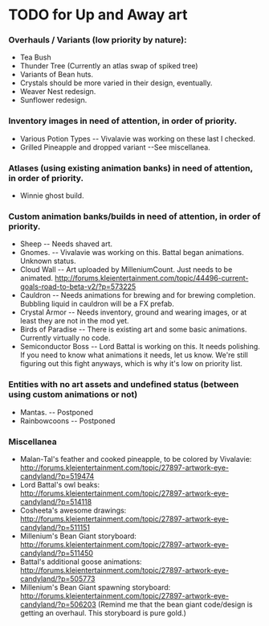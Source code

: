 # TODO for Up and Away art

### Overhauls / Variants (low priority by nature):
+ Tea Bush
+ Thunder Tree (Currently an atlas swap of spiked tree)
+ Variants of Bean huts.
+ Crystals should be more varied in their design, eventually.
+ Weaver Nest redesign.
+ Sunflower redesign.

### Inventory images in need of attention, in order of priority.
+ Various Potion Types -- Vivalavie was working on these last I checked.
+ Grilled Pineapple and dropped variant --See miscellanea.

### Atlases (using existing animation banks) in need of attention, in order of priority.
+ Winnie ghost build.

### Custom animation banks/builds in need of attention, in order of priority.
+ Sheep -- Needs shaved art.
+ Gnomes. -- Vivalavie was working on this. Battal began animations. Unknown status.
+ Cloud Wall -- Art uploaded by MilleniumCount. Just needs to be animated. http://forums.kleientertainment.com/topic/44496-current-goals-road-to-beta-v2/?p=573225
+ Cauldron -- Needs animations for brewing and for brewing completion. Bubbling liquid in cauldron will be a FX prefab.
+ Crystal Armor -- Needs inventory, ground and wearing images, or at least they are not in the mod yet.
+ Birds of Paradise -- There is existing art and some basic animations. Currently virtually no code.
+ Semiconductor Boss -- Lord Battal is working on this. It needs polishing. If you need to know what animations it needs, let us know. We're still figuring out this fight anyways, which is why it's low on priority list.

### Entities with no art assets and undefined status (between using custom animations or not)
+ Mantas. -- Postponed
+ Rainbowcoons -- Postponed

### Miscellanea
+ Malan-Tal's feather and cooked pineapple, to be colored by Vivalavie: http://forums.kleientertainment.com/topic/27897-artwork-eye-candyland/?p=519474
+ Lord Battal's owl beaks: http://forums.kleientertainment.com/topic/27897-artwork-eye-candyland/?p=514118
+ Cosheeta's awesome drawings: http://forums.kleientertainment.com/topic/27897-artwork-eye-candyland/?p=511151
+ Millenium's Bean Giant storyboard: http://forums.kleientertainment.com/topic/27897-artwork-eye-candyland/?p=511450
+ Battal's additional goose animations: http://forums.kleientertainment.com/topic/27897-artwork-eye-candyland/?p=505773
+ Millenium's Bean Giant spawning storyboard: http://forums.kleientertainment.com/topic/27897-artwork-eye-candyland/?p=506203 (Remind me that the bean giant code/design is getting an overhaul. This storyboard is pure gold.)

<!--
vim: ft=markdown nofoldenable
-->

